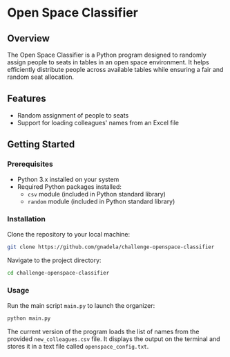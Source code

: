 # Open Space Classifier


## Overview

The Open Space Classifier is a Python program designed to randomly assign people to seats in tables in an open space environment. It helps efficiently distribute people across available tables while ensuring a fair and random seat allocation.

## Features

- Random assignment of people to seats
- Support for loading colleagues' names from an Excel file

## Getting Started
### Prerequisites
- Python 3.x installed on your system
- Required Python packages installed:
    - `csv` module (included in Python standard library)
    - `random` module (included in Python standard library)

### Installation

Clone the repository to your local machine:
```bash
git clone https://github.com/gnadela/challenge-openspace-classifier
```

Navigate to the project directory:
```bash
cd challenge-openspace-classifier
```

### Usage

Run the main script `main.py` to launch the organizer:

```bash
python main.py
```

The current version of the program loads the list of names from the provided `new_colleagues.csv` file. It displays the output on the terminal and stores it in a text file called `openspace_config.txt`.

